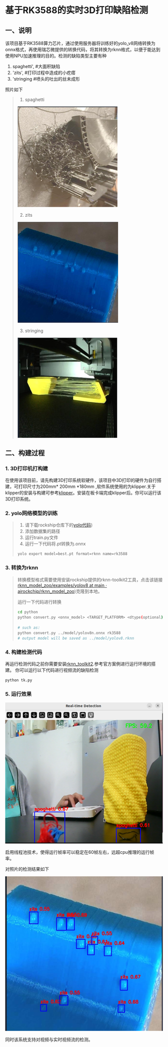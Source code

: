 # 基于RK3588的实时3D打印缺陷检测

## 一、说明

该项目基于RK3588算力芯片，通过使用服务器将训练好的yolo_v8网络转换为onnx格式，再使用瑞芯微提供的转换代码，将其转换为rknn格式，以便于能达到使用NPU加速推理的目的。检测的缺陷类型主要有种

1. spaghetti', #大面积缺陷
2. 'zits',           #打印过程中造成的小疙瘩
3.  'stringing  #喷头的吐出的丝未成形

照片如下

> 1. spaghetti
>
> <img src="./photo/image-20250520163709554.png" alt="image-20250520163709554" style="zoom:50%;" />
>
> 2. zits
>
> <img src="./photo/image-20250520163733910.png" alt="image-20250520163733910" style="zoom:50%;" />
>
> 3. stringing
>
> <img src="./photo/image-20250520163811861.png" alt="image-20250520163811861" style="zoom:50%;" />

## 二、构建过程

### 1. 3D打印机打构建

在使用该项目前，请先构建3D打印系统软硬件，该项目中3D打印的硬件为自行搭建，可打印尺寸为200mm* 200mm *180mm ,软件系统使用的为klipper.关于klipper的安装与构建可参考[klipper](https://www.klipper3d.org/zh/Overview.html)。安装在板卡端完成klipper后。你可以运行该3D打印系统。

### 2. yolo网络模型的训练

> 1. 请下载rockship仓库下的[yolo代码](https://github.com/airockchip/ultralytics_yolov8))
> 2. 添加数据集的路径
> 3. 运行train.py文件
> 4. 运行一下代码将.pt转换为.onnx
>
> ```bash
> yolo export model=best.pt format=rknn name=rk3588
> ```
>
> 

### 3. 转换为rknn

>转换模型格式需要使用安装rockship提供的rknn-toolkit2工具，点击该链接[rknn_model_zoo/examples/yolov8 at main · airockchip/rknn_model_zoo](https://github.com/airockchip/rknn_model_zoo/tree/main/examples/yolov8))克隆到本地。
>
>运行一下代码进行转换
>
>```bash
>cd python
>python convert.py <onnx_model> <TARGET_PLATFORM> <dtype(optional)> <output_rknn_path(optional)>
>
># such as: 
>python convert.py ../model/yolov8n.onnx rk3588
># output model will be saved as ../model/yolov8.rknn
>```

### 4. 构建检测代码
再运行检测代码之前你需要安装[rknn_toolkit2](https://github.com/rockchip-linux/rknn-toolkit2/tree/master/rknn-toolkit2).参考官方案例进行运行环境的搭建。
你可以运行以下代码进行视频流的缺陷检测

```bash
python tk.py
```

### 5. 运行效果

![image-20250520163158287](./photo/image-20250520163158287.png)

启用线程池技术，使得运行帧率可以稳定在60帧左右，远超cpu推理的运行帧率。

对照片的检测结果如下

![image-20250520163905560](./photo/image-20250520163905560.png)

同时该系统支持对视频与实时视频流的检测。

